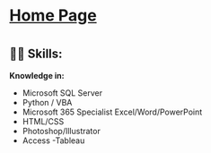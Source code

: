 <h1><a href="https://github.com/zacharyluckman">Home Page</a><h1>
<h2>👨‍💻 Skills:</h2>

<b>Knowledge in:</b>
  - Microsoft SQL Server
  - Python / VBA
  - Microsoft 365 Specialist Excel/Word/PowerPoint
  - HTML/CSS
  - Photoshop/Illustrator
  - Access
   -Tableau
